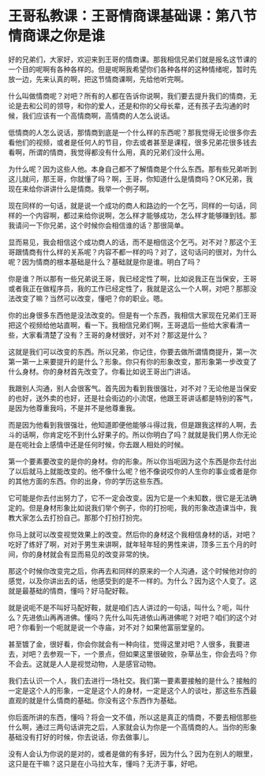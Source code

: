 # 王哥私教课：王哥情商课基础课：第八节 情商课之你是谁

好的兄弟们，大家好，欢迎来到王哥的情商课。那我相信兄弟们就是报名这节课的一个目的呢啊有各种各样的。但是呢啊我希望你们各种各样的这种情绪呢，暂时先放一边，先来认真的啊，把这节情商课啊，先给他听完啊。

什么叫做情商呢？对吧？所有的人都在告诉你说啊，我们要去提升我们的情商，无论是去和公司的领导，和你的爱人，还是和你的父母长辈，还有孩子去沟通的时候，我们应该有一个高情商啊，高情商的人怎么说话。

低情商的人怎么说话，那情商到底是一个什么样的东西呢？那我觉得无论很多你去看他们的视频，或者是任何人的节目，你去或者甚至是课程，很多兄弟花很多钱去看啊，所谓的情商，我觉得都没有什么用，真的兄弟们没什么用。

为什么呢？因为这些人他。本身自己都不了解情商是个什么东西。那有些兄弟听到这儿就问，那王哥，你就懂了吗？啊，王哥，你知道什么是情商吗？OK兄弟，我现在来给你讲讲什么是情商。我举一个例子啊。

现在同样的一句话，就是说一个成功的商人和路边的一个乞丐，同样的一句话，同样的一个内容啊，都过来给你说啊，怎么样才能够成功，怎么样才能够赚到钱。那我请问一下你兄弟，这个时候你会相信谁的话？那很简单。

显而易见，我会相信这个成功商人的话，而不是相信这个乞丐。对不对？那这个王哥跟情商有什么样的关系呢？内容不都一样的吗？对了，这句话问的很对，为什么呢？因为情商的根本基础是什么？基础就是你是谁。明白了吗？

你是谁？所以那有一些兄弟说王哥，我已经定性了啊，比如说我正在当保安，王哥或者我正在做程序员，我的工作已经定性了，我就是这么一个人啊，对吧？那那没法改变了嘛？当然可以改变，懂吧？你的职业。嗯。

你的出身很多东西他是没法改变的。但是有一个东西，我相信大家现在兄弟们王哥把这个视频给他站直啊，看一下。我相信兄弟们啊，王哥退后一些给大家看清一些，大家看清楚了没有？王哥的身材很好，对不对？那这是什么？

这就是我们可以改变的东西。所以兄弟，你记住，你要去做所谓情商提升，第一次第一第一上来要提升的是什么？形象。你只有你的形象改变，那形象第一步改变了什么身材。你的身材首先改变了。你看比如说王哥出门讲话。

我跟别人沟通，别人会很客气。首先因为看到我很强壮，对不对？无论他是当保安的也好，送外卖的也好，还是社会街边的小流氓，他跟王哥讲话都是特别的客气，是因为他尊重我吗，不是并不是他尊重我。

而是因为他看到我很强壮，他知道即便他能够斗得过我，但是跟我这样的人啊，去斗的话啊，你肯定吃不到什么好果子的。所以你明白了吗？就就是我们男人你无论是在呃社会上感情中还是任何时候，你去跟人相处的时候。

第一个要素要改变的是你的身材。你的形象。所以你当呃因为这个东西是你去付出了以后就马上就能改变的。他不像什么呢？他不像说哎你的人生你的事业或者是你的其他方面的东西。你的出身，你的学历这些东西。

它可能是你去付出努力了，它不一定会改变。因为它是一个未知数，很它是无法确定的。但是身材形象比如说我们举个例子，你的打扮呃，我的形象改造课当中，我教大家怎么去打扮自己。那那个打扮打扮完。

你马上就可以改变视觉效果上的改变。然后你的身材这个我相信身材的话，对吧？吃好了练好了啊，对对于男生来讲啊，就年轻年轻的男性来讲，顶多三五个月的时间，你的身材就会有显而易见的改变非常的快。

那这个时候你改变完之后，你再去和同样的原来的一个人沟通，这个时候他对你的感觉，以及你讲出去的话，他感受到的是不一样的。为什么？因为这个人变了。这就是最基础的情商，懂吗？好马配好鞍。

就是说呃不是不叫好马配好鞍，就是咱们古人讲过的一句话，叫什么？呃，叫什么？先进依山再再进佛。懂吗？先什么叫先进依山再进佛呢？对吧？咱们的这个对吧？你看到一个呃就是说一个寺庙，对不对？如果他富丽堂皇的。

甚至镀了金，很好看，你会你就会有一种向往，觉得这里对吧？人很多，我要进去，对吧？去参观一下，一个景点，但如果这里很破败，杂草丛生，你会去吗？你不会去。这就是人人是视觉动物，人是感官动物。

我们去认识一个人，我们去进行一场社交。我们第一要素要接触的是什么？接触的一定是这个人的形象，一定是这个人的身材，一定是这个人的谈吐，那这些东西最直观的就是什么情商的基础。你没有这个东西作为基础。

你后面所讲的东西，懂吗？将会一文不值，所以这是真正的情商，不要去相信那些什么啊，通过三两句话讲完之后，人家就会认为你是一个高情商的人。当你的形象基础没有打好的时候，你去说话，你去做事儿。

没有人会认为你说的是对的，或者是做的有多好，因为什么？因为在别人的眼里，这只是在干嘛？这只是在小马拉大车，懂吗？无济于事，好吧。

